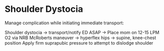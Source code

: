 # Shoulder Dystocia

Manage complication while initiating immediate transport:

Shoulder dystocia -> transport/notify ED ASAP
-> Place mom on 12-15 LPM O2 via NRB
McRoberts maneuver -> hyperflex hips -> supine, knee-chest position
Apply firm suprapubic pressure to attempt to dislodge shoulder
